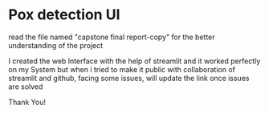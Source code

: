 # Pox detection UI

read the file named  "capstone final report-copy" for the better understanding of the project

I created the web Interface with the help of streamlit and it worked perfectly on my System but when i tried to make it public with collaboration of streamlit and github, facing some issues, will update the link once issues are solved

Thank You!
